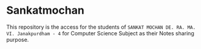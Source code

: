 # Sankatmochan
This repository is the access for the students of `SANKAT MOCHAN DE. RA. MA. VI. Janakpurdham - 4` for Computer Science Subject as their Notes sharing purpose.

